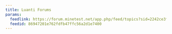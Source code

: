 ```yaml
---
title: Luanti Forums
params:
  feedlink: https://forum.minetest.net/app.php/feed/topics?sid=2242ce3fdc2070150582d2992d39b8c8
  feedid: 86947201e762fdfb47ffc56a2d1e7400
---
```

